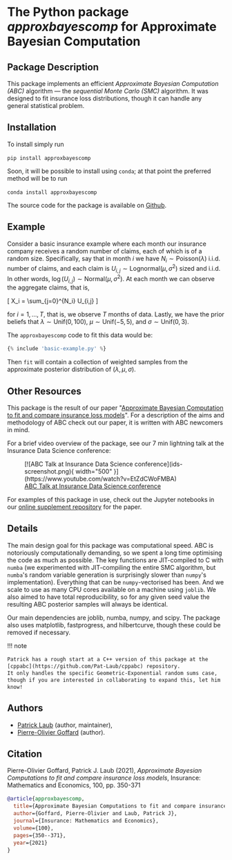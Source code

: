 # The Python package _approxbayescomp_ for Approximate Bayesian Computation

## Package Description

This package implements an efficient _Approximate Bayesian Computation (ABC)_ algorithm &mdash; the _sequential Monte Carlo (SMC)_ algorithm. It was designed to fit insurance loss distributions, though it can handle any general statistical problem.

## Installation

To install simply run

`pip install approxbayescomp`

Soon, it will be possible to install using `conda`; at that point the preferred method will be to run

`conda install approxbayescomp`

The source code for the package is available on [Github](https://github.com/Pat-Laub/approxbayescomp).

## Example

Consider a basic insurance example where each month our insurance company receives a random number of claims, each of which is of a random size.
Specifically, say that in month $i$ we have $N_i \sim \mathsf{Poisson}(\lambda)$ i.i.d. number of claims, and each claim is $U_{i,j} \sim \mathsf{Lognormal}(\mu, \sigma^2)$ sized and i.i.d.
In other words, $\log(U_{i,j}) \sim \mathsf{Normal}(\mu, \sigma^2)$.
At each month we can observe the aggregate claims, that is,

\[ X_i = \sum_{j=0}^{N_i} U_{i,j} \]

for $i=1,\dots,T$, that is, we observe $T$ months of data.
Lastly, we have the prior beliefs that $\lambda \sim \mathsf{Unif}(0, 100)$, $\mu \sim \mathsf{Unif}(-5, 5)$, and $\sigma \sim \mathsf{Unif}(0, 3)$.

The `approxbayescomp` code to fit this data would be:

```python
{% include 'basic-example.py' %}
```

Then `fit` will contain a collection of weighted samples from the approximate posterior distribution of $(\lambda, \mu, \sigma)$.

## Other Resources

This package is the result of our paper "[Approximate Bayesian Computation to fit and compare insurance loss models](https://arxiv.org/abs/2007.03833)".
For a description of the aims and methodology of ABC check out our paper, it is written with ABC newcomers in mind.

For a brief video overview of the package, see our 7 min lightning talk at the Insurance Data Science conference:

<figure markdown>
  [![ABC Talk at Insurance Data Science conference](ids-screenshot.png){ width="500" }](https://www.youtube.com/watch?v=EtZdCWoFMBA)
  <figcaption><a href="https://www.youtube.com/watch?v=EtZdCWoFMBA">ABC Talk at Insurance Data Science conference</a></figcaption>
</figure>

For examples of this package in use, check out the Jupyter notebooks in our [online supplement repository](https://github.com/LaGauffre/ABCFitLoMo) for the paper.

## Details

The main design goal for this package was computational speed.
ABC is notoriously computationally demanding, so we spent a long time optimising the code as much as possible.
The key functions are JIT-compiled to C with `numba` (we experimented with JIT-compiling the entire SMC algorithm, but `numba`'s random variable generation is surprisingly slower than `numpy`'s implementation).
Everything that can be `numpy`-vectorised has been.
And we scale to use as many CPU cores available on a machine using `joblib`.
We also aimed to have total reproducibility, so for any given seed value the resulting ABC posterior samples will always be identical.

Our main dependencies are joblib, numba, numpy, and scipy.
The package also uses matplotlib, fastprogress, and hilbertcurve, though these could be removed if necessary.

!!! note

    Patrick has a rough start at a C++ version of this package at the [cppabc](https://github.com/Pat-Laub/cppabc) repository.
    It only handles the specific Geometric-Exponential random sums case, though if you are interested in collaborating to expand this, let him know!

## Authors

- [Patrick Laub](https://pat-laub.github.io/) (author, maintainer),
- [Pierre-Olivier Goffard](http://pierre-olivier.goffard.me/) (author).

## Citation

Pierre-Olivier Goffard, Patrick J. Laub (2021), _Approximate Bayesian Computations to fit and compare insurance loss models_, Insurance: Mathematics and Economics, 100, pp. 350-371

```bibtex
@article{approxbayescomp,
  title={Approximate Bayesian Computations to fit and compare insurance loss models},
  author={Goffard, Pierre-Olivier and Laub, Patrick J},
  journal={Insurance: Mathematics and Economics},
  volume={100},
  pages={350--371},
  year={2021}
}
```
